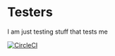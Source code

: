 # Testers
I am just testing stuff that  tests me

[![CircleCI](https://circleci.com/gh/micanipho/Testers.svg?style=svg)](https://circleci.com/gh/micanipho/Testers)
